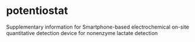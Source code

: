 # potentiostat
Supplementary information for
Smartphone-based electrochemical on-site quantitative detection device for nonenzyme lactate detection
